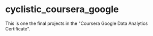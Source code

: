 # cyclistic_coursera_google

This is one the final projects in the "Coursera Google Data Analytics Certificate".
